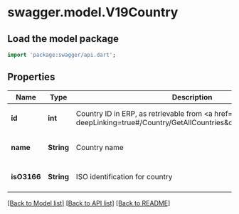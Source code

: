 # swagger.model.V19Country

## Load the model package
```dart
import 'package:swagger/api.dart';
```

## Properties
Name | Type | Description | Notes
------------ | ------------- | ------------- | -------------
**id** | **int** | Country ID in ERP, as retrievable from &lt;a href&#x3D;\&quot;?deepLinking&#x3D;true#/Country/GetAllCountries\&quot;&gt;/api/Country&lt;/a&gt; | [optional] [default to null]
**name** | **String** | Country name | [optional] [default to null]
**isO3166** | **String** | ISO identification for country | [optional] [default to null]

[[Back to Model list]](../README.md#documentation-for-models) [[Back to API list]](../README.md#documentation-for-api-endpoints) [[Back to README]](../README.md)


